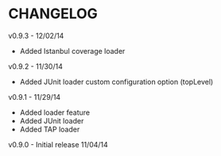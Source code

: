 CHANGELOG
=========

v0.9.3 - 12/02/14
* Added Istanbul coverage loader

v0.9.2 - 11/30/14
* Added JUnit loader custom configuration option (topLevel)

v0.9.1 - 11/29/14
* Added loader feature
* Added JUnit loader
* Added TAP loader

v0.9.0 - Initial release 11/04/14
